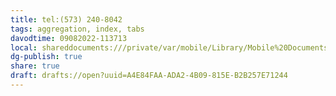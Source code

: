 ```yaml
---
title: tel:(573) 240-8042
tags: aggregation, index, tabs
davodtime: 09082022-113713
local: shareddocuments:///private/var/mobile/Library/Mobile%20Documents/iCloud~md~obsidian/Documents/OBSHIDDIAN/drafts/A4E84FAA-ADA2-4B09-815E-B2B257E71244.md
dg-publish: true
share: true
draft: drafts://open?uuid=A4E84FAA-ADA2-4B09-815E-B2B257E71244
---
```


